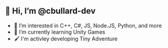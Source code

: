 ## 👋 Hi, I’m @cbullard-dev
- 👀 I’m interested in C++, C#, JS, Node.JS, Python, and more
- 🌱 I’m currently learning Unity Games
- 🖌️ I'm activley developing Tiny Adventure 
